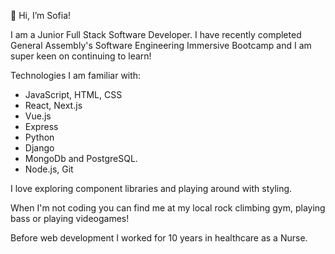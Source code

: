 👋 Hi, I’m Sofia!

I am a Junior Full Stack Software Developer.
I have recently completed General Assembly's Software Engineering Immersive Bootcamp and I am super keen on continuing to learn!

Technologies I am familiar with:

- JavaScript, HTML, CSS
- React, Next.js
- Vue.js
- Express
- Python
- Django
- MongoDb and PostgreSQL.
- Node.js, Git

I love exploring component libraries and playing around with styling.
 
 When I'm not coding you can find me at my local rock climbing gym, playing bass or playing videogames!

Before web development I worked for 10 years in healthcare as a Nurse.
<!---
SofiaTruta/SofiaTruta is a ✨ special ✨ repository because its `README.md` (this file) appears on your GitHub profile.
You can click the Preview link to take a look at your changes.
--->

